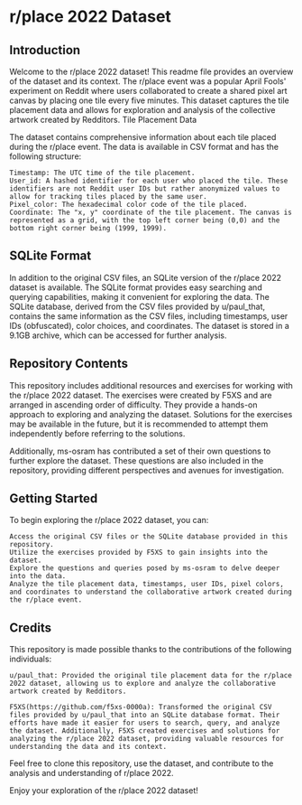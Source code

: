 # r/place 2022 Dataset
## Introduction

Welcome to the r/place 2022 dataset! This readme file provides an overview of the dataset and its context. The r/place event was a popular April Fools' experiment on Reddit where users collaborated to create a shared pixel art canvas by placing one tile every five minutes. This dataset captures the tile placement data and allows for exploration and analysis of the collective artwork created by Redditors.
Tile Placement Data

The dataset contains comprehensive information about each tile placed during the r/place event. The data is available in CSV format and has the following structure:

    Timestamp: The UTC time of the tile placement.
    User_id: A hashed identifier for each user who placed the tile. These identifiers are not Reddit user IDs but rather anonymized values to allow for tracking tiles placed by the same user.
    Pixel_color: The hexadecimal color code of the tile placed.
    Coordinate: The "x, y" coordinate of the tile placement. The canvas is represented as a grid, with the top left corner being (0,0) and the bottom right corner being (1999, 1999).

## SQLite Format

In addition to the original CSV files, an SQLite version of the r/place 2022 dataset is available. The SQLite format provides easy searching and querying capabilities, making it convenient for exploring the data. The SQLite database, derived from the CSV files provided by u/paul_that, contains the same information as the CSV files, including timestamps, user IDs (obfuscated), color choices, and coordinates. The dataset is stored in a 9.1GB archive, which can be accessed for further analysis.

## Repository Contents

This repository includes additional resources and exercises for working with the r/place 2022 dataset. The exercises were created by F5XS and are arranged in ascending order of difficulty. They provide a hands-on approach to exploring and analyzing the dataset. Solutions for the exercises may be available in the future, but it is recommended to attempt them independently before referring to the solutions.

Additionally, ms-osram has contributed a set of their own questions to further explore the dataset. These questions are also included in the repository, providing different perspectives and avenues for investigation.

## Getting Started

To begin exploring the r/place 2022 dataset, you can:

    Access the original CSV files or the SQLite database provided in this repository.
    Utilize the exercises provided by F5XS to gain insights into the dataset.
    Explore the questions and queries posed by ms-osram to delve deeper into the data.
    Analyze the tile placement data, timestamps, user IDs, pixel colors, and coordinates to understand the collaborative artwork created during the r/place event.
    
## Credits

This repository is made possible thanks to the contributions of the following individuals:

    u/paul_that: Provided the original tile placement data for the r/place 2022 dataset, allowing us to explore and analyze the collaborative artwork created by Redditors.

    F5XS(https://github.com/f5xs-0000a): Transformed the original CSV files provided by u/paul_that into an SQLite database format. Their efforts have made it easier for users to search, query, and analyze the dataset. Additionally, F5XS created exercises and solutions for analyzing the r/place 2022 dataset, providing valuable resources for understanding the data and its context.

Feel free to clone this repository, use the dataset, and contribute to the analysis and understanding of r/place 2022.

Enjoy your exploration of the r/place 2022 dataset!
